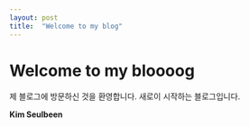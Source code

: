 ```yaml
---
layout: post
title:  "Welcome to my blog"
---
```


# Welcome to my bloooog

제 블로그에 방문하신 것을 환영합니다.
새로이 시작하는 블로그입니다.

**Kim Seulbeen**
